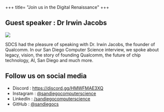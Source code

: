 +++
title= "Join us in the Digital Renaissance"
+++

<section>
	<h2>Guest speaker : Dr Irwin Jacobs</h2>
	<img src="/assets/thumbs/dr-irwin-jacobs.jpg">
	<p>SDCS had the pleasure of speaking with Dr. Irwin Jacobs, the founder of Qualcomm. In our San Diego Computer Science interview, we spoke about legacy, vision, the story of founding Qualcomm, the future of chip technology, AI, San Diego and much more.</p>
</section>
<section>
	<h2>Follow us on social media</h2>
	<ul>
		<li>Discord : <a href="https://discord.gg/HMWFMAE3XQ">https://discord.gg/HMWFMAE3XQ</a></li>
		<li>Instagram : <a href="https://www.instagram.com/sandiegocomputerscience/">@sandiegocomputerscience</a></li>
		<li>LinkedIn : <a href="https://www.linkedin.com/company/sandiegocomputerscience/">/sandiegocomputerscience</a></li>
		<li>GitHub : <a href="https://github.com/sandiegocs">@sandiegocs</a></li>
	</ul>
</section>
